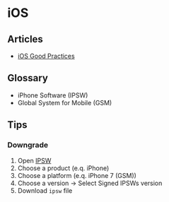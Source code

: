 # iOS

## Articles

- [iOS Good Practices](https://github.com/futurice/ios-good-practices)

## Glossary

- iPhone Software (IPSW)
- Global System for Mobile (GSM)

## Tips

### Downgrade

<!--
https://www.youtube.com/watch?v=m_lCtVdrbSo&t=106s
-->

1. Open [IPSW](https://ipsw.me/)
2. Choose a product (e.q. iPhone)
3. Choose a platform (e.q. iPhone 7 (GSM))
4. Choose a version -> Select Signed IPSWs version
5. Download `ipsw` file
